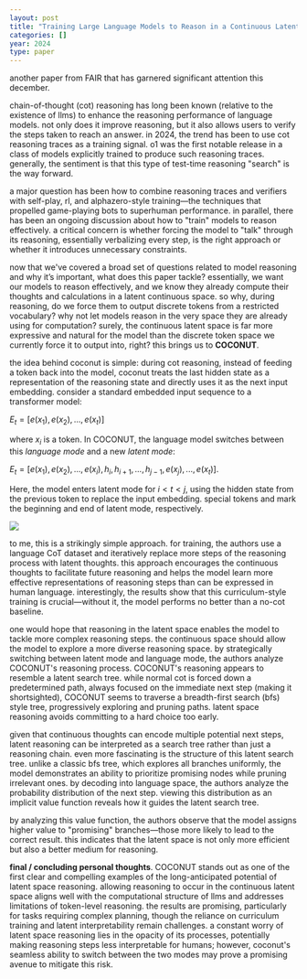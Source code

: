 ```yaml
---
layout: post
title: "Training Large Language Models to Reason in a Continuous Latent Space"
categories: []
year: 2024
type: paper
---
```


another paper from FAIR that has garnered significant attention this december.

chain-of-thought (cot) reasoning has long been known (relative to the existence of llms) to enhance the reasoning performance of language models. not only does it improve reasoning, but it also allows users to verify the steps taken to reach an answer. in 2024, the trend has been to use cot reasoning traces as a training signal. o1 was the first notable release in a class of models explicitly trained to produce such reasoning traces. generally, the sentiment is that this type of test-time reasoning "search" is the way forward.  

a major question has been how to combine reasoning traces and verifiers with self-play, rl, and alphazero-style training—the techniques that propelled game-playing bots to superhuman performance. in parallel, there has been an ongoing discussion about how to "train" models to reason effectively. a critical concern is whether forcing the model to "talk" through its reasoning, essentially verbalizing every step, is the right approach or whether it introduces unnecessary constraints.  

now that we've covered a broad set of questions related to model reasoning and why it’s important, what does this paper tackle? essentially, we want our models to reason effectively, and we know they already compute their thoughts and calculations in a latent continuous space. so why, during reasoning, do we force them to output discrete tokens from a restricted vocabulary? why not let models reason in the very space they are already using for computation? surely, the continuous latent space is far more expressive and natural for the model than the discrete token space we currently force it to output into, right? this brings us to **COCONUT**.

the idea behind coconut is simple: during cot reasoning, instead of feeding a token back into the model, coconut treats the last hidden state as a representation of the reasoning state and directly uses it as the next input embedding. consider a standard embedded input sequence to a transformer model:

$E_t = [e(x_1), e(x_2), ..., e(x_t)]$ 

where $x_i$ is a token. In COCONUT, the language model switches between this *language mode* and a new *latent mode*:

$E_t = [e(x_1), e(x_2), ..., e(x_i), h_i, h_{i+1}, ..., h_{j-1}, e(x_j), ..., e(x_t)]$. 

Here, the model enters latent mode for $i < t < j$, using the hidden state from the previous token to replace the input embedding. special tokens <bot> and <eot> mark the beginning and end of latent mode, respectively.

![](/images/coconut.png)

to me, this is a strikingly simple approach. for training, the authors use a language CoT dataset and iteratively replace more steps of the reasoning process with latent thoughts. this approach encourages the continuous thoughts to facilitate future reasoning and helps the model learn more effective representations of reasoning steps than can be expressed in human language. interestingly, the results show that this curriculum-style training is crucial—without it, the model performs no better than a no-cot baseline.

one would hope that reasoning in the latent space enables the model to tackle more complex reasoning steps. the continuous space should allow the model to explore a more diverse reasoning space. by strategically switching between latent mode and language mode, the authors analyze COCONUT's reasoning process. COCONUT's reasoning appears to resemble a latent search tree. while normal cot is forced down a predetermined path, always focused on the immediate next step (making it shortsighted), COCONUT seems to traverse a breadth-first search (bfs) style tree, progressively exploring and pruning paths. latent space reasoning avoids committing to a hard choice too early.

given that continuous thoughts can encode multiple potential next steps, latent reasoning can be interpreted as a search tree rather than just a reasoning chain. even more fascinating is the structure of this latent search tree. unlike a classic bfs tree, which explores all branches uniformly, the model demonstrates an ability to prioritize promising nodes while pruning irrelevant ones. by decoding into language space, the authors analyze the probability distribution of the next step. viewing this distribution as an implicit value function reveals how it guides the latent search tree.

by analyzing this value function, the authors observe that the model assigns higher value to "promising" branches—those more likely to lead to the correct result. this indicates that the latent space is not only more efficient but also a better medium for reasoning.

**final / concluding personal thoughts**. COCONUT stands out as one of the first clear and compelling examples of the long-anticipated potential of latent space reasoning. allowing reasoning to occur in the continuous latent space aligns well with the computational structure of llms and addresses limitations of token-level reasoning. the results are promising, particularly for tasks requiring complex planning, though the reliance on curriculum training and latent interpretability remain challenges. a constant worry of latent space reasoning lies in the opacity of its processes, potentially making reasoning steps less interpretable for humans; however, coconut's seamless ability to switch between the two modes may prove a promising avenue to mitigate this risk. 











